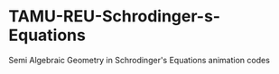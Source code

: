 # TAMU-REU-Schrodinger-s-Equations
Semi Algebraic Geometry in Schrodinger's Equations animation codes
